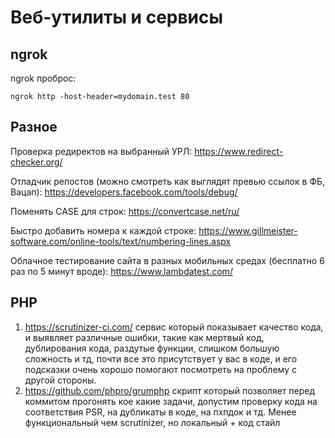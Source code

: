 # Веб-утилиты и сервисы


## ngrok

ngrok проброс:
```
ngrok http -host-header=mydomain.test 80
```

## Разное

Проверка редиректов на выбранный УРЛ:
https://www.redirect-checker.org/

Отладчик репостов (можно смотреть как выглядят превью ссылок в ФБ, Вацап):
https://developers.facebook.com/tools/debug/

Поменять CASE для строк:
https://convertcase.net/ru/

Быстро добавить номера к каждой строке:
https://www.gillmeister-software.com/online-tools/text/numbering-lines.aspx

Облачное тестирование сайта в разных мобильных средах (бесплатно 6 раз по 5 минут вроде):
https://www.lambdatest.com/


## PHP

1) https://scrutinizer-ci.com/ сервис который показывает качество кода, и выявляет различные ошибки, такие как мертвый код, дублирования кода, раздутые функции, слишком большую сложность и тд, почти все это присутствует у вас в коде, и его подсказки очень хорошо помогают посмотреть на проблему с другой стороны.
2) https://github.com/phpro/grumphp скрипт который позволяет перед коммитом прогонять кое какие задачи, допустим проверку кода на соответствия PSR, на дубликаты в коде, на пхпдок и тд. Менее функциональный чем scrutinizer, но локальный + код стайл